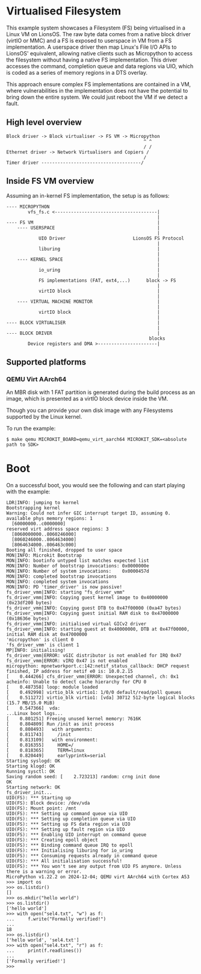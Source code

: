 # Virtualised Filesystem

This example system showcases a Filesystem (FS) being virtualised in a Linux VM on LionsOS. The raw byte data comes from a native block driver (virtIO or MMC) and a FS is exposed to userspace in VM from a FS implementation. A userspace driver then map Linux's File I/O APIs to LionsOS' equivalent, allowing native clients such as Micropython to access the filesystem without having a native FS implementation. This driver accesses the command, completion queue and data regions via UIO, which is coded as a series of memory regions in a DTS overlay.

This approach ensure complex FS implementations are contained in a VM, where vulnerabilities in the implementation does not have the potential to bring down the entire system. We could just reboot the VM if we detect a fault.

## High level overview
```
Block driver -> Block virtualiser -> FS VM -> Micropython
                                                   ^ ^ 
                                                   / /
Ethernet driver -> Network Virtualisers and Copiers /
                                                   /
Timer driver -------------------------------------/
```

## Inside FS VM overview
Assuming an in-kernel FS implementation, the setup is as follows:
```
---- MICROPYTHON
        vfs_fs.c <--------------------------------------|
                                                        |
---- FS VM                                              |
    ---- USERSPACE                                      |
                                                        |
            UIO Driver                         LionsOS FS Protocol
                                                        |
            liburing                                    |
                                                        |
    ---- KERNEL SPACE                                   |
                                                        |
            io_uring                                    |
                                                        |
            FS implementations (FAT, ext4,...)      block -> FS
                                                        |
            virtIO block                                |
                                                        | 
    ---- VIRTUAL MACHINE MONITOR                        |          
                                                        |
            virtIO block                                |
                                                        |
---- BLOCK VIRTUALISER                                  |
                                                        |
---- BLOCK DRIVER                                       |  
                                                     blocks 
        Device registers and DMA >----------------------|

```

## Supported platforms
### QEMU Virt AArch64
An MBR disk with 1 FAT partition is generated during the build process as an image, which is presented as a virtIO block device inside the VM. 

Though you can provide your own disk image with any Filesystems supported by the Linux kernel.

To run the example:
```
$ make qemu MICROKIT_BOARD=qemu_virt_aarch64 MICROKIT_SDK=<absolute path to SDK>
```

# Boot
On a successful boot, you would see the following and can start playing with the example:
```
LDR|INFO: jumping to kernel
Bootstrapping kernel
Warning: Could not infer GIC interrupt target ID, assuming 0.
available phys memory regions: 1
  [60000000..c0000000]
reserved virt address space regions: 3
  [8060000000..8060246000]
  [8060246000..8064634000]
  [8064634000..806463c000]
Booting all finished, dropped to user space
MON|INFO: Microkit Bootstrap
MON|INFO: bootinfo untyped list matches expected list
MON|INFO: Number of bootstrap invocations: 0x0000000e
MON|INFO: Number of system invocations:    0x0000457d
MON|INFO: completed bootstrap invocations
MON|INFO: completed system invocations
MON|INFO: PD 'timer_driver' is now passive!
fs_driver_vmm|INFO: starting "fs_driver_vmm"
fs_driver_vmm|INFO: Copying guest kernel image to 0x40000000 (0x23df200 bytes)
fs_driver_vmm|INFO: Copying guest DTB to 0x47f00000 (0xa47 bytes)
fs_driver_vmm|INFO: Copying guest initial RAM disk to 0x47000000 (0x18636e bytes)
fs_driver_vmm|INFO: initialised virtual GICv2 driver
fs_driver_vmm|INFO: starting guest at 0x40000000, DTB at 0x47f00000, initial RAM disk at 0x47000000
'micropython' is client 0
'fs_driver_vmm' is client 1
MP|INFO: initialising!
fs_driver_vmm|ERROR: vGIC distributor is not enabled for IRQ 0x47
fs_driver_vmm|ERROR: vIRQ 0x47 is not enabled
micropython: mpnetworkport.c:142:netif_status_callback: DHCP request finished, IP address for netif e0 is: 10.0.2.15
[    0.444266] cfs_driver_vmm|ERROR: Unexpected channel, ch: 0x1
acheinfo: Unable to detect cache hierarchy for CPU 0
[    0.487358] loop: module loaded
[    0.492998] virtio_blk virtio1: 1/0/0 default/read/poll queues
[    0.511272] virtio_blk virtio1: [vda] 30712 512-byte logical blocks (15.7 MB/15.0 MiB)
[    0.547366]  vda:
...Linux boot logs...
[    0.801251] Freeing unused kernel memory: 7616K
[    0.804809] Run /init as init process
[    0.808493]   with arguments:
[    0.811743]     /init
[    0.813109]   with environment:
[    0.816355]     HOME=/
[    0.818365]     TERM=linux
[    0.820449]     earlyprintk=serial
Starting syslogd: OK
Starting klogd: OK
Running sysctl: OK
Saving random seed: [    2.723213] random: crng init done
OK
Starting network: OK
fs_driver_init...
UIO(FS): *** Starting up
UIO(FS): Block device: /dev/vda
UIO(FS): Mount point: /mnt
UIO(FS): *** Setting up command queue via UIO
UIO(FS): *** Setting up completion queue via UIO
UIO(FS): *** Setting up FS data region via UIO
UIO(FS): *** Setting up fault region via UIO
UIO(FS): *** Enabling UIO interrupt on command queue
UIO(FS): *** Creating epoll object
UIO(FS): *** Binding command queue IRQ to epoll
UIO(FS): *** Initialising liburing for io_uring
UIO(FS): *** Consuming requests already in command queue
UIO(FS): *** All initialisation successful!
UIO(FS): *** You won't see any output from UIO FS anymore. Unless there is a warning or error.
MicroPython v1.22.2 on 2024-12-04; QEMU virt AArch64 with Cortex A53
>>> import os
>>> os.listdir()
[]
>>> os.mkdir("hello world")
>>> os.listdir()
['hello world']
>>> with open("sel4.txt", "w") as f:
...     f.write("Formally verified!")
... 
18
>>> os.listdir()
['hello world', 'sel4.txt']
>>> with open("sel4.txt", "r") as f:
...     print(f.readlines())
... 
['Formally verified!']
>>> 
```

